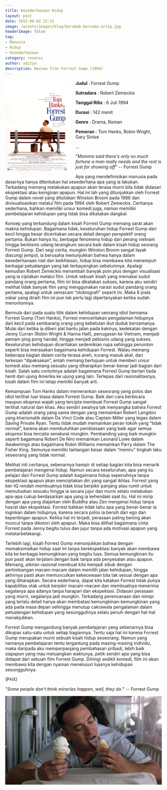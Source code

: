 ```yaml
---
title: Kesederhanaan Hidup
layout: post
date: 2015-09-02 22:31
image: /assets/images/blog/beradab-bersama-arsip.jpg
headerImage: false
tag:
- Manusia
- Hidup
- Kesederhanaan
category: resensi
author: aditya
description: Review Film Forrest Gump (1994)
---
```


<img class="image" src="/assets/images/film/forrest-gump.jpg" alt="cover film Forrest Gump" height="300px" align="left" style="PADDING-RIGHT: 15px;">

__Judul__                   : Forrest Gump

__Sutradara__             : Robert Zemeckis

__Tanggal Rilis__         : 6 Juli 1994

__Durasi__                 : 142 menit

__Genre__            : Drama, Roman

__Pemeran__             : Tom Hanks, Robin Wright, Gary Sinise

...

"_Momma said there's only so much fortune a man really needs and the rest is just for showing off_" -- Forrest Gump

Apa yang mendefinisikan manusia pada dasarnya hanya ditentukan hal sesederhana apa yang ia lakukan. Terkadang memang melakukan apapun akan terasa murni bila tidak didasari ekspektasi atau keinginan apapun. Hal ini lah yang ditunjukkan oleh Forrest Gump dalam novel yang dituliskan Winston Broom pada 1986 dan divisualisasikan melalui film pada 1994 oleh Robert Zemeckis. Ceritanya sederhana, bahkan memiliki unsur komedi juga, namun memiliki pembelajaran kehidupan yang tidak bisa dikatakan dangkal.

Konsep yang terkandung dalam kisah Forrest Gump memang sarat akan makna kehidupan. Bagaimana tidak, keseluruhan hidup Forrest Gump dari kecil hingga besar diceritakan secara detail dengan perspektif orang pertama. Bukan hanya itu, berbagai fenomena hidup dari perang vietnam hingga berbisnis udang terangkum secara baik dalam kisah hidup seorang Forrest Gump. Dari segi cerita, mungkin Winston Broom sangat layak diacungi jempol, ia berusaha menunjukkan bahwa hanya dalam kesederhanaan niat dan keikhlasan, hidup bisa membawa kita menempuh berbagai petualangan yang tak terbayangkan sebelumnya. Apalagi kemudian Robert Zemeckis menambah banyak poin plus dengan visualisasi yang ia ciptakan melalui film. Untuk sebuah kisah yang memakai sudut pandang orang pertama, film ini bisa dikatakan sukses, karena aku sendiri melihat tidak banyak film yang menggunakan narasi sudut pandang orang pertama, apalagi untuk semacam “otobiografi” seperti ini. Maka 8 piala oskar yang diraih film ini pun tak perlu lagi dipertanyakan ketika sudah menontonnya.

Bermula dari pada suatu titik dalam kehidupan seorang idiot bernama Forrest Gump (Tom Hanks), Forrest menceritakan pengalaman hidupnya dari kecil pada sembarang orang yang kebetulan ikut duduk bersamanya. Mulai dari ketika ia diberi alat bantu jalan pada kakinya, kedekatan dengan Jenny Curran (Robin Wright & Hanna Hall), penugasan ke Vietnam, menjadi pemain ping pong handal, hingga menjadi pebisnis udang yang sukses. Keseluruhan kehidupan diceritakan sedemikian rupa sehingga penonton seperti bisa merasakan bagaimana kehidupan Forrest. Walau memang beberapa bagian dalam cerita terasa aneh, kurang masuk akal, dan terkesan “dipaksakan”, entah memang bertujuan untuk memberi unsur komedi atau memang sesuatu yang diharapkan benar-benar jadi bagian dari kisah. Salah satu contohnya adalah bagaimana Forrest Gump berlari tiada henti dari ujung Amerika ke ujung yang lain. Terlepas dari rasionalitasnya, kisah dalam film ini tetap memilki banyak arti.

Kemampuan Tom Hanks dalam memerankan seseorang yang polos dan idiot terlihat luar biasa dalam Forrest Gump. Baik dari cara berbicara maupun ekspresi wajah yang tercipta membuat Forrest Gump sangat terlihat natural dan khas. Aku sendiri awalnya tak menyangka bahwa Forrest Gump adalah orang yang sama dengan yang memainkan Robert Langdon yang kharismatik dalam Da Vinci Code atau Captain Miller yang tegas dalam Saving Private Ryan. Tentu tidak mudah memainkan peran tokoh yang “tidak normal”, karena akan membutuhkan pembiasaan yang baik agar semua ekspresi bisa tercipta senatural mungkin. Pembanding yang baik mungkin seperti bagaimana Robert De Niro memainkan Leonard Lowe dalam Awakenings atau bagaimana Robin Williams memainkan Parry dalam The Fisher King. Semunya memiliki tantangan besar dalam “meniru” tingkah laku seseorang yang tidak normal.

Melihat inti ceritanya, sebenarnya hampir di setiap bagian kita bisa menarik pembelajaran mengenai hidup. Namun secara keseluruhan, apa yang ku pelajari dari Forrest Gump adalah bagaimana hidup sepenuhnya tanpa ekspektasi apapun akan menciptakan diri yang sangat ikhlas. Forrest yang ber-IQ rendah membuatnya tidak bisa berpikir panjang atau rumit untuk memutuskan sesuatu hingga ia secara jujur dan murni selalu melakukan apa-apa cukup berdasarkan apa yang ia kehendaki saat itu. Hal ini mirip dengan apa yang diajarkan oleh Buddha atau Zen mengenai hidup tanpa hasrat dan ekspektasi. Forrest bahkan tidak tahu apa yang benar-benar ia inginkan dalam hidupnya, karena secara polos ia bersih dari ego dan kepentingan apapun. Ketika hal ini terjadi, perasaan paling bening akan muncul tanpa dikotori oleh apapun. Maka bisa dilihat bagaimana cinta Forrest pada Jenny begitu tulus dan jujur tanpa ada motivasi apapun yang melatarbelakangi. 

Terlebih lagi, kisah Forrest Gump menunjukkan bahwa dengan memaksimalkan hidup saat ini tanpa berekspektasi banyak akan membawa kita ke berbagai kemungkinan yang begitu luas. Semua kemungkinan itu pun pasti akan terjalani dengan baik tanpa ada penyesalan atau apapun. Memang, pikiran rasional membuat kita menjadi sibuk dengan pertimbangan macam-macam dalam memilih jalan kehidupan, hingga akhirnya pasti akan memunculkan kekecewaan bila tak sesuai dengan apa yang diharapkan. Secara sederhana, dapat kita katakan Forrest tidak punya kapabilitas otak untuk berpikir macam-macam dan membuatnya menerima segalanya apa adanya tanpa harapan dan ekspektasi. Didasari perasaan yang murni, segalanya jadi mungkin. Terkadang perencanaan dan mimpi yang terlalu detail hanya akan membatasi kemungkinan-kemungkinan yang ada pada masa depan sehingga menutup cakrawala pengalaman dalam petualangan kehidupan yang sesungguhnya selalu penuh dengan hal-hal menakjubkan.

Forrest Gump mengandung banyak pembelajaran yang sebenarnya bisa dikupas satu-satu untuk setiap bagiannya. Tentu saja hal ini karena Forrest Gump merupakan murni sebuah kisah hidup seseorang. Namun yang namanya pembelajaran tentu tergantung pada masing-masing individu, maka daripada aku memperpanjang pembahasan pribadi, lebih baik siapapun yang mau meluangkan waktunya, petik sendiri apa yang bisa didapat dari sebuah film Forrest Gump. Diiringi sedikit komedi, film ini akan membawa kita dengan nyaman menelusuri luasnya kehidupan sesungguhnya.

(PHX)

"_Some people don't think miracles happen, well, they do._" -- Forrest Gump

<img class="image" src="/assets/images/film/forrest-gump-1.jpg" alt=""> 